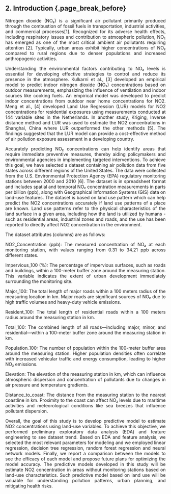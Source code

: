 ## 2. Introduction {.page_break_before}

<p style="text-align:justify;">
Nitrogen dioxide (NO₂) is a significant air pollutant primarily produced through the combustion of fossil fuels in transportation, industrial activities, and commercial processes[1]. Recognized for its adverse health effects, including respiratory issues and contribution to atmospheric pollution, NO₂ has emerged as one of the most critical ambient air pollutants requiring attention [2]. Typically, urban areas exhibit higher concentrations of NO₂ compared to rural regions due to denser populations and increased anthropogenic activities.
</p>
<p style="text-align:justify;">
Understanding the environmental factors contributing to NO₂ levels is essential for developing effective strategies to control and reduce its presence in the atmosphere. Kulkarni et al., [3] developed an empirical model to predict indoor nitrogen dioxide (NO₂) concentrations based on outdoor measurements, emphasizing the influence of ventilation and indoor sources like cooking fuels. An empirical model was developed to predict indoor concentrations from outdoor near home concentrations for NO2. Meng et al., [4] developed Land Use Regression (LUR) models for NO2 concentrations for residential exposures using measurements conducted at 144 variable sites in the Netherlands. In another study, Kriging, Inverse distance method and LUR was used to estimate the NO2 concentrations in Shanghai, China where LUR outperformed the other methods [5]. The findings suggested that the LUR model can provide a cost-effective method of air pollution exposure assessment in a developing country. 
</p>
<p style="text-align:justify;">
Accurately predicting NO₂ concentrations can help identify areas that require immediate preventive measures, thereby aiding policymakers and environmental agencies in implementing targeted interventions. To achieve this goal, we have selected a dataset containing air pollution data from five states across different regions of the United States. The data were collected from the U.S. Environmental Protection Agency (EPA) regulatory monitoring stations between 2000 and 2010 [6]. The dataset is in spreadsheet format and includes spatial and temporal NO₂ concentration measurements in parts per billion (ppb), along with Geographical Information Systems (GIS) data on land-use features. The dataset is based on land use pattern which can help predict the NO2 concentrations accurately if land use patterns of a place are known. Land use patterns refer to the physical characteristics of the land surface in a given area, including how the land is utilized by humans - such as residential areas, industrial zones and roads, and the use has been reported to directly affect NO2 concentration in the environment. 
</p>
<p style="text-align:justify;">
The dataset attributes (columns) are as follows:
</p>
<p style="text-align:justify;">
NO2_Concentration (ppb): The measured concentration of NO₂ at each monitoring station, with values ranging from 0.31 to 34.21 ppb across different states.
</p>
<p style="text-align:justify;">
Impervious_100 (%): The percentage of impervious surfaces, such as roads and buildings, within a 100-meter buffer zone around the measuring station. This variable indicates the extent of urban development immediately surrounding the monitoring site.
</p>
<p style="text-align:justify;">
Major_100: The total length of major roads within a 100 meters radius of the measuring location in km. Major roads are significant sources of NO₂ due to high traffic volumes and heavy-duty vehicle emissions.
</p>
<p style="text-align:justify;">
Resident_100: The total length of residential roads within a 100 meters radius around the measuring station in km. 
</p>
<p style="text-align:justify;">
Total_100: The combined length of all roads—including major, minor, and residential—within a 100-meter buffer zone around the measuring station in km.
</p>
<p style="text-align:justify;">
Population_100: The number of population within the 100-meter buffer area around the measuring station. Higher population densities often correlate with increased vehicular traffic and energy consumption, leading to higher NO₂ emissions.
</p>
<p style="text-align:justify;">
Elevation: The elevation of the measuring station in km, which can influence atmospheric dispersion and concentration of pollutants due to changes in air pressure and temperature gradients.
</p>
<p style="text-align:justify;">
Distance_to_coast: The distance from the measuring station to the nearest coastline in km. Proximity to the coast can affect NO₂ levels due to maritime activities and meteorological conditions like sea breezes that influence pollutant dispersion.
</p>

<p style="text-align:justify;">
Overall, the goal of this study is to develop predictive model to estimate NO2 concentrations using land-use variables. To achieve this objective, we performed preliminary exploratory data analysis (EDA) and feature engineering to see dataset trend. Based on EDA and feature analysis, we selected the most relevant parameters for modeling and we employed linear regression, decision tree regression, random forest regression and neural network models. Finally, we report a comparison between the models to see the efficacy of each model and propose future plans for optimizing the model accuracy. The predictive models developed in this study will be estimate NO2 concentration in areas without monitoring stations based on land-use characteristics. Such predictive model based on land use will be valuable for understanding pollution patterns, urban planning, and mitigating health risks.
</p>
